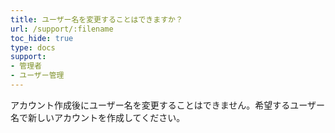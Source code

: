 ```yaml
---
title: ユーザー名を変更することはできますか？
url: /support/:filename
toc_hide: true
type: docs
support:
- 管理者
- ユーザー管理
---
```


アカウント作成後にユーザー名を変更することはできません。希望するユーザー名で新しいアカウントを作成してください。